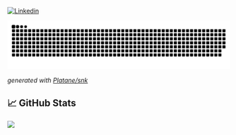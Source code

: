 [![Linkedin](https://img.shields.io/badge/-LinkedIn-blue?style=flat&logo=Linkedin&logoColor=white&link=https://www.linkedin.com/in/medeiros-leandro-scrum/)](https://www.linkedin.com/in/medeiros-leandro-scrum/)

![github contribution grid snake animation](https://raw.githubusercontent.com/platane/platane/output/github-contribution-grid-snake.svg)

_generated with [Platane/snk](https://github.com/Platane/snk)_

## &#x1f4c8; GitHub Stats

<a href="https://github.com/medeirosleandro">
  <img align="center" src="https://github-readme-stats.vercel.app/api/top-langs/?username=medeirosleandro&hide=html,css&title_color=ffffff&text_color=c9cacc&icon_color=2bbc8a&bg_color=1d1f21" />
</a>
